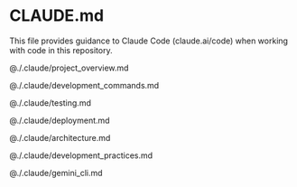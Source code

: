 # CLAUDE.md

This file provides guidance to Claude Code (claude.ai/code) when working with code in this repository.

@./.claude/project_overview.md

@./.claude/development_commands.md

@./.claude/testing.md

@./.claude/deployment.md

@./.claude/architecture.md

@./.claude/development_practices.md

@./.claude/gemini_cli.md